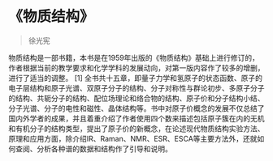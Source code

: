 # 《物质结构》

> 徐光宪

物质结构是一部书籍，本书是在1959年出版的《物质结构》基础上进行修订的，作者根据当前的教学要求和化学学科的发展动向，对第一版内容作了较多的增删，进行了适当的调整。 \[1] 全书共十五章，即量子力学和氢原子的状态函数、原子的电子层结构和原子光谱、双原子分子的结构、分子对称性与群论初步、多原子分子的结构、共轭分子的结构、配位场理论和络合物的结构、原子价和分子结构小结、分子光谱、分子的电性和磁性、晶体结构等。书中对原子价概念的发展不仅总结了国内外学者的成果，并且着重介绍了作者使用四个数来描述包括原子簇在内的无机和有机分子的结构类型，提出了原子价的新概念，在论述现代物质结构实验方法、原理和应用方面，除介绍IR、Raman、NMR、ESR、ESCA等主要方法外，还就如何查阅、分析各种谱的数据和结构作了引导和说明。
